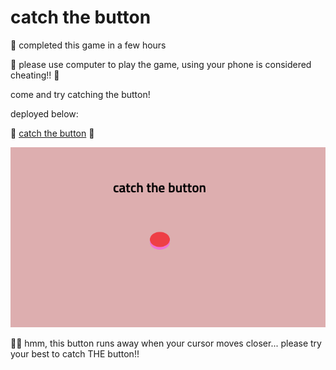 # catch the button

👾 completed this game in a few hours

👾 please use computer to play the game, using your phone is considered cheating!! 👀

come and try catching the button!

deployed below:

🔗 [catch the button](https://catch-the-button.vercel.app/) 🔗

![](/docs/index.png)

😶‍🌫️ hmm, this button runs away when your cursor moves closer... please try your best to catch THE button!!
